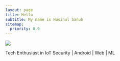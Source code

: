 ```yaml
---
layout: page
title: Hello
subtitle: My name is Husinul Sanub
sitemap:
  priority: 0.9
---
```


<img src="{{ '/assets/img/pudhina.jpg' | prepend: site.baseurl }}" id="about-img">

<div id="describe-text">
	<p>Tech Enthusiast in IoT Security | Android | Web | ML </p>
	
</div>
